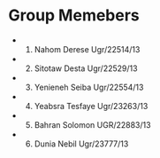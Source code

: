 # Group Memebers

- 1. Nahom Derese Ugr/22514/13
- 2. Sitotaw Desta Ugr/22529/13
- 3. Yenieneh Seiba Ugr/22554/13
- 4. Yeabsra Tesfaye Ugr/23263/13
- 5. Bahran Solomon UGR/22883/13
- 6. Dunia Nebil Ugr/23777/13
